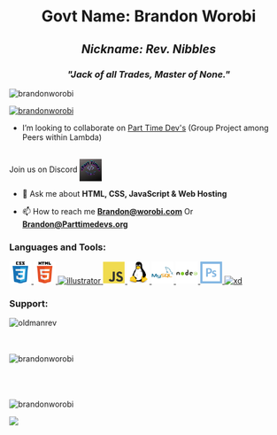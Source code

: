 <h1 align="center">Govt Name: Brandon Worobi</h1>
<h2 align="center"><em>Nickname: Rev. Nibbles</em></h1>
<h3 align="center"><em>"Jack of all Trades, Master of None."</em></h3>

<p align="left"> <img src="https://komarev.com/ghpvc/?username=brandonworobi&label=Code%20Stalkers&color=7a0eb4&style=plastic" alt="brandonworobi" /> </p>

<p align="left"> <a href="https://github.com/ryo-ma/github-profile-trophy"><img src="https://github-profile-trophy.vercel.app/?username=brandonworobi" alt="brandonworobi" /></a> </p>

- I’m looking to collaborate on [Part Time Dev's](Parttimedevs.com) (Group Project among Peers within Lambda)
<br>
<text align=left>Join us on Discord <a herf="Discord.gg/parttimedevs"></a><img align="center" src="Photos\Part time Dev's Logo.png" height="40"></text>

- 💬 Ask me about **HTML, CSS, JavaScript & Web Hosting**

- 📫 How to reach me **Brandon@worobi.com** Or **Brandon@Parttimedevs.org**


              

<h3 align="left">Languages and Tools:</h3>
<p align="left"> <a href="https://www.w3schools.com/css/" target="_blank"> <img src="https://raw.githubusercontent.com/devicons/devicon/master/icons/css3/css3-original-wordmark.svg" alt="css3" width="40" height="40"/> </a> <a href="https://www.w3.org/html/" target="_blank"> <img src="https://raw.githubusercontent.com/devicons/devicon/master/icons/html5/html5-original-wordmark.svg" alt="html5" width="40" height="40"/> </a> <a href="https://www.adobe.com/in/products/illustrator.html" target="_blank"> <img src="https://www.vectorlogo.zone/logos/adobe_illustrator/adobe_illustrator-icon.svg" alt="illustrator" width="40" height="40"/> </a> <a href="https://developer.mozilla.org/en-US/docs/Web/JavaScript" target="_blank"> <img src="https://raw.githubusercontent.com/devicons/devicon/master/icons/javascript/javascript-original.svg" alt="javascript" width="40" height="40"/> </a> <a href="https://www.linux.org/" target="_blank"> <img src="https://raw.githubusercontent.com/devicons/devicon/master/icons/linux/linux-original.svg" alt="linux" width="40" height="40"/> </a> <a href="https://www.mysql.com/" target="_blank"> <img src="https://raw.githubusercontent.com/devicons/devicon/master/icons/mysql/mysql-original-wordmark.svg" alt="mysql" width="40" height="40"/> </a> <a href="https://nodejs.org" target="_blank"> <img src="https://raw.githubusercontent.com/devicons/devicon/master/icons/nodejs/nodejs-original-wordmark.svg" alt="nodejs" width="40" height="40"/> </a> <a href="https://www.photoshop.com/en" target="_blank"> <img src="https://raw.githubusercontent.com/devicons/devicon/master/icons/photoshop/photoshop-line.svg" alt="photoshop" width="40" height="40"/> </a> <a href="https://www.adobe.com/products/xd.html" target="_blank"> <img src="https://cdn.worldvectorlogo.com/logos/adobe-xd.svg" alt="xd" width="40" height="40"/> </a> </p>

<h3 align="left">Support:</h3>
<p><a href="https://www.buymeacoffee.com/oldmanrev"> <img align="left" src="https://cdn.buymeacoffee.com/buttons/v2/default-yellow.png" height="50" width="210" alt="oldmanrev" /></a></p><br><br><br>

<p><img align="left" src="https://github-readme-stats.vercel.app/api/top-langs?username=brandonworobi&show_icons=true&theme=synthwave&locale=en&layout=compact" alt="brandonworobi"><br><br><br><br>

<img align="left" src="https://github-readme-stats.vercel.app/api?username=brandonworobi&show_icons=true&theme=synthwave&border=DD11DDlocale=en" alt="brandonworobi" /><br>

<img align="left" src="https://github-readme-streak-stats.herokuapp.com?user=brandonworobi&theme=synthwave&fire=DD5D3D&ring=6B4FDD&border=DD11DD&stroke=DD11DD&currStreakNum=DD11DD&sideNums=DD5D3D&currStreakLabel=DD5D3D&dates=DD11DD)](https://git.io/streak-stats)" /></p>
